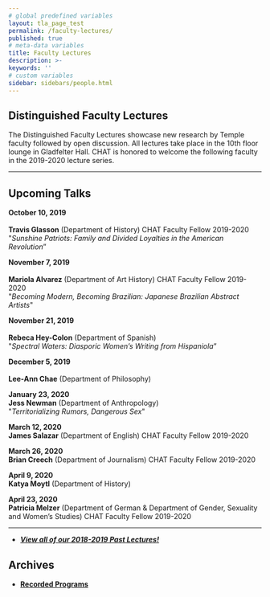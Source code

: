```yaml
---
# global predefined variables
layout: tla_page_test
permalink: /faculty-lectures/
published: true
# meta-data variables
title: Faculty Lectures
description: >-
keywords: ''
# custom variables
sidebar: sidebars/people.html
---
```

## Distinguished Faculty Lectures 
The Distinguished Faculty Lectures showcase new research by Temple faculty followed by open discussion. All lectures take place in the 10th floor lounge in Gladfelter Hall. CHAT is honored to welcome the following faculty in the 2019-2020 lecture series.

___

## Upcoming Talks

**October 10, 2019**<br>  
**Travis Glasson** (Department of History) CHAT Faculty Fellow 2019-2020<br> 
"_Sunshine Patriots: Family and Divided Loyalties in the American Revolution_”

**November 7, 2019**<br>    
**Mariola Alvarez** (Department of Art History) CHAT Faculty Fellow 2019-2020<br> 
"_Becoming Modern, Becoming Brazilian: Japanese Brazilian Abstract Artists_"

**November 21, 2019**<br>  
**Rebeca Hey-Colon** (Department of Spanish)<br> 
"_Spectral Waters: Diasporic Women’s Writing from Hispaniola_”

**December 5, 2019**<br>  
**Lee-Ann Chae** (Department of Philosophy)<br>

**January 23, 2020**<br> 
**Jess Newman** (Department of Anthropology)<br> 
"_Territorializing Rumors, Dangerous Sex_"

**March 12, 2020**<br> 
**James Salazar** (Department of English) CHAT Faculty Fellow 2019-2020<br>

**March 26, 2020**<br> 
**Brian Creech** (Department of Journalism) CHAT Faculty Fellow 2019-2020<br>

**April 9, 2020**<br> 
**Katya Moytl** (Department of History)

**April 23, 2020**<br> 
**Patricia Melzer** (Department of German & Department of Gender, Sexuality and Women’s Studies) CHAT Faculty Fellow 2019-2020

___

- [**_View all of our 2018-2019 Past Lectures!_**](https://www.cla.temple.edu/center-for-the-humanities/past-lectures/)

## Archives 
- [**Recorded Programs**](https://cla.temple.edu/center-for-the-humanities/recorded-programs/)
